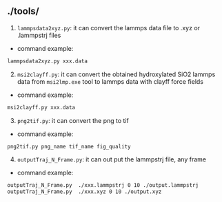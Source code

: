 ## ./tools/
1. `lammpsdata2xyz.py`: it can convert the lammps data file to .xyz or .lammpstrj files
- command example:
```bash
lammpsdata2xyz.py xxx.data 
```
2. `msi2clayff.py`: it can convert the obtained hydroxylated SiO2 lammps data from `msi2lmp.exe` tool to lammps data with clayff force fields 
- command example:
```bash
msi2clayff.py xxx.data
```
3. `png2tif.py`: it can convert the png to tif
- command example:
```bash
png2tif.py png_name tif_name fig_quality
```
4. `outputTraj_N_Frame.py`: it can out put the lammpstrj file, any frame
- command example:
```bash
outputTraj_N_Frame.py  ./xxx.lammpstrj 0 10 ./output.lammpstrj
outputTraj_N_Frame.py  ./xxx.xyz 0 10 ./output.xyz
```

